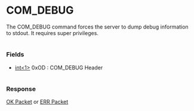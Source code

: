 # COM_DEBUG

The COM_DEBUG command forces the server to dump debug information to stdout. It requires super privileges.

#

### Fields

* [int<1>](../protocol-data-types.md#fixed-length-integers) 0xOD : COM_DEBUG Header

#

### Response

[OK Packet](../4-server-response-packets/ok_packet.md) or [ERR Packet](../4-server-response-packets/err_packet.md)
